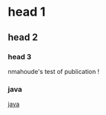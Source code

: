 # head 1
## head 2
### head 3


nmahoude's test of publication !


### java
[java](/java/jdk/exceptions.md)